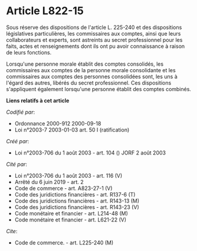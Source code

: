 # Article L822-15

Sous réserve des dispositions de l'article L. 225-240 et des dispositions législatives particulières, les commissaires aux
comptes, ainsi que leurs collaborateurs et experts, sont astreints au secret professionnel pour les faits, actes et
renseignements dont ils ont pu avoir connaissance à raison de leurs fonctions.

Lorsqu'une personne morale établit des comptes consolidés, les commissaires aux comptes de la personne morale consolidante et
les commissaires aux comptes des personnes consolidées sont, les uns à l'égard des autres, libérés du secret professionnel.
Ces dispositions s'appliquent également lorsqu'une personne établit des comptes combinés.

**Liens relatifs à cet article**

_Codifié par_:

  - Ordonnance 2000-912 2000-09-18
  - Loi n°2003-7 2003-01-03 art. 50 I (ratification)

_Créé par_:

  - Loi n°2003-706 du 1 août 2003 - art. 104 () JORF 2 août 2003

_Cité par_:

  - Loi n°2003-706 du 1 août 2003 - art. 116 (V)
  - Arrêté du 6 juin 2019 - art. 2
  - Code de commerce - art. A823-27-1 (V)
  - Code des juridictions financières - art. R137-6 (T)
  - Code des juridictions financières - art. R143-13 (M)
  - Code des juridictions financières - art. R143-23 (V)
  - Code monétaire et financier - art. L214-48 (M)
  - Code monétaire et financier - art. L621-22 (V)

_Cite_:

  - Code de commerce. - art. L225-240 (M)
